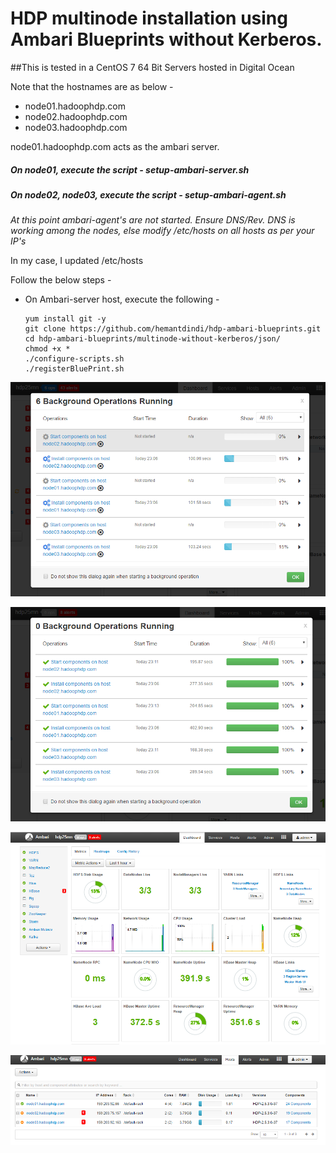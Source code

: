# HDP multinode installation using Ambari Blueprints without Kerberos.

##This is tested in a CentOS 7 64 Bit Servers hosted in Digital Ocean

Note that the hostnames are as below - 

* node01.hadoophdp.com 
* node02.hadoophdp.com 
* node03.hadoophdp.com 

node01.hadoophdp.com acts as the ambari server.

##### On node01, execute the script - setup-ambari-server.sh
##### On node02, node03, execute the script - setup-ambari-agent.sh

_At this point ambari-agent's are not started._
_Ensure DNS/Rev. DNS is working among the nodes, else modify /etc/hosts on all hosts as per your IP's_

In my case, I updated /etc/hosts 

Follow the below steps - 

* On Ambari-server host, execute the following - 


      yum install git -y
      git clone https://github.com/hemantdindi/hdp-ambari-blueprints.git
      cd hdp-ambari-blueprints/multinode-without-kerberos/json/
      chmod +x *
      ./configure-scripts.sh
      ./registerBluePrint.sh
      

![Alt text](./images/multinode-install-1.PNG)

![Alt text](./images/multinode-install-2.PNG)

![Alt text](./images/multinode-install-3.PNG)

![Alt text](./images/multinode-install-4.PNG)
